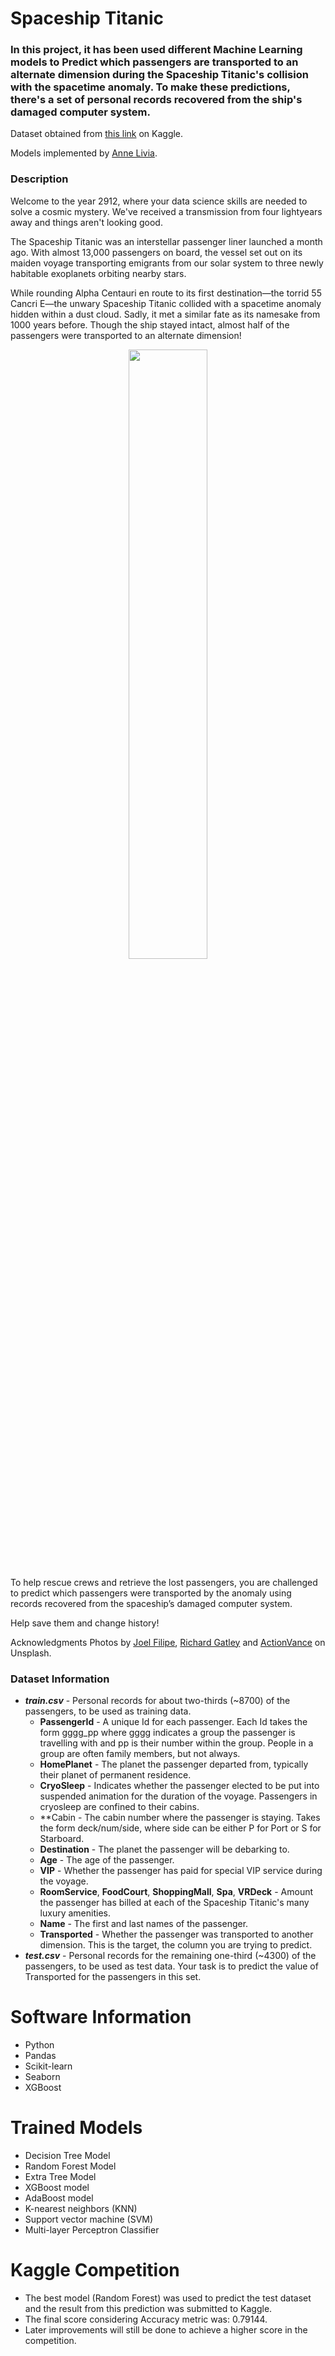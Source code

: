 # Spaceship Titanic

### In this project, it has been used different Machine Learning models to Predict which passengers are transported to an alternate dimension during the Spaceship Titanic's collision with the spacetime anomaly. To make these predictions, there's a set of personal records recovered from the ship's damaged computer system.

Dataset obtained from <a href="https://www.kaggle.com/c/spaceship-titanic/overview">this link</a> on Kaggle.

Models implemented by <a href="https://github.com/AnneLivia">Anne Livia</a>.

### Description
 
Welcome to the year 2912, where your data science skills are needed to solve a cosmic mystery. We've received a transmission from four lightyears away and things aren't looking good.

The Spaceship Titanic was an interstellar passenger liner launched a month ago. With almost 13,000 passengers on board, the vessel set out on its maiden voyage transporting emigrants from our solar system to three newly habitable exoplanets orbiting nearby stars.

While rounding Alpha Centauri en route to its first destination—the torrid 55 Cancri E—the unwary Spaceship Titanic collided with a spacetime anomaly hidden within a dust cloud. Sadly, it met a similar fate as its namesake from 1000 years before. Though the ship stayed intact, almost half of the passengers were transported to an alternate dimension!

<div align="center">
<img src="https://storage.googleapis.com/kaggle-media/competitions/Spaceship%20Titanic/joel-filipe-QwoNAhbmLLo-unsplash.jpg" width=50%>
</div>

To help rescue crews and retrieve the lost passengers, you are challenged to predict which passengers were transported by the anomaly using records recovered from the spaceship’s damaged computer system.

Help save them and change history!

Acknowledgments
Photos by <a href="https://unsplash.com/@joelfilip?utm_source=unsplash&utm_medium=referral&utm_content=creditCopyText">Joel Filipe</a>, <a href="https://unsplash.com/@uncle_rickie?utm_source=unsplash&utm_medium=referral&utm_content=creditCopyText">Richard Gatley</a> and <a href="https://unsplash.com/@actionvance?utm_source=unsplash&utm_medium=referral&utm_content=creditCopyText">ActionVance</a> on Unsplash.

### Dataset Information

- ***train.csv*** - Personal records for about two-thirds (~8700) of the passengers, to be used as training data.
    - **PassengerId** - A unique Id for each passenger. Each Id takes the form gggg_pp where gggg indicates a group the passenger is travelling with and pp is their number within the group. People in a group are often family members, but not always.
    - **HomePlanet** - The planet the passenger departed from, typically their planet of permanent residence.
    - **CryoSleep** - Indicates whether the passenger elected to be put into suspended animation for the duration of the voyage. Passengers in cryosleep are confined to their cabins.
    - **Cabin - The cabin number where the passenger is staying. Takes the form deck/num/side, where side can be either P for Port or S for Starboard.
    - **Destination** - The planet the passenger will be debarking to.
    - **Age** - The age of the passenger.
    - **VIP** - Whether the passenger has paid for special VIP service during the voyage.
    - **RoomService**, **FoodCourt**, **ShoppingMall**, **Spa**, **VRDeck** - Amount the passenger has billed at each of the Spaceship Titanic's many luxury amenities.
    - **Name** - The first and last names of the passenger.
    - **Transported** - Whether the passenger was transported to another dimension. This is the target, the column you are trying to predict.
- ***test.csv*** - Personal records for the remaining one-third (~4300) of the passengers, to be used as test data. Your task is to predict the value of Transported for the passengers in this set.

# Software Information

  - Python
  - Pandas
  - Scikit-learn
  - Seaborn
  - XGBoost

# Trained Models 

  - Decision Tree Model
  - Random Forest Model
  - Extra Tree Model
  - XGBoost model
  - AdaBoost model
  - K-nearest neighbors (KNN)
  - Support vector machine (SVM)
  - Multi-layer Perceptron Classifier 

# Kaggle Competition
  - The best model (Random Forest) was used to predict the test dataset and the result from this prediction was submitted to Kaggle.
  - The final score considering Accuracy metric was: 0.79144.
  - Later improvements will still be done to achieve a higher score in the competition.
